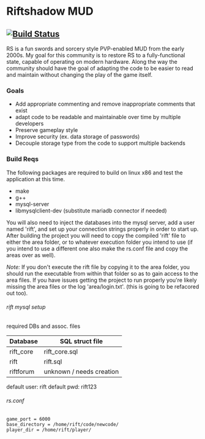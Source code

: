 # Riftshadow MUD
[![Build Status](https://travis-ci.com/rezalas/riftshadow.svg?branch=master)](https://travis-ci.com/rezalas/riftshadow)
---
RS is a fun swords and sorcery style PVP-enabled MUD from the early 2000s. My goal for this community is to restore RS to a fully-functional state, capable of operating on modern hardware. Along the way the community should have the goal of adapting the code to be easier to read and maintain without changing the play of the game itself.

### Goals 
* Add appropriate commenting and remove inappropriate comments that exist 
* adapt code to be readable and maintainable over time by multiple developers
* Preserve gameplay style
* Improve security (ex. data storage of passwords)
* Decouple storage type from the code to support multiple backends

### Build Reqs
The following packages are required to build on linux x86 and test the application at this time.
* make
* g++
* mysql-server
* libmysqlclient-dev (substitute mariadb connector if needed)

You will also need to inject the databases into the mysql server, add a user named 'rift', and set up your connection strings properly in order to start up. After building the project you will need to copy the compiled 'rift' file to either the area folder, or to whatever execution folder you intend to use (if you intend to use a different one also make the rs.conf file and copy the areas over as well). 

*Note:* If you don't execute the rift file by copying it to the area folder, you should run the executable from within that folder so as to gain access to the area files. If you have issues getting the project to run properly you're likely missing the area files or the log 'area/login.txt'. (this is going to be refacored out too).

###### rift mysql setup
required DBs and assoc. files

| Database  | SQL struct file |
|-----------|-----------------|
|  rift_core | rift_core.sql|
|  rift | rift.sql |
|  riftforum | unknown / needs creation |

default user: rift
default pwd: rift123

###### rs.conf
``` 
game_port = 6000
base_directory = /home/rift/code/newcode/
player_dir = /home/rift/player/
```
